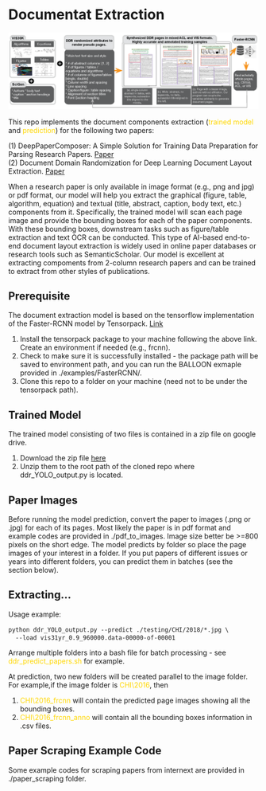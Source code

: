 # Documentat Extraction
<p align="center">
  <img src="pipeline.png" width="800">
</p>

This repo implements the document components extraction (<span style="color:gold">trained model</span> and <span style="color:gold">prediction</span>) for the following two papers:

(1) DeepPaperComposer: A Simple Solution for Training Data Preparation for Parsing Research Papers. [Paper](https://aclanthology.org/2020.sdp-1.10.pdf)  
(2) Document Domain Randomization for Deep Learning Document Layout Extraction. [Paper](https://arxiv.org/pdf/2105.14931.pdf)

When a research paper is only available in image format (e.g., png and jpg) or pdf format, our model will help you extract the graphical (figure, table, algorithm, equation) and textual (title, abstract, caption, body text, etc.) components from it. Specifically, the trained model will scan each page image and provide the bounding boxes for each of the paper components. With these bounding boxes, downstream tasks such as figure/table extraction and text OCR can be conducted. This type of AI-based end-to-end document layout extraction is widely used in online paper databases or research tools such as SemanticScholar. Our model is excellent at extracting compoments from 2-column research papers and can be trained to extract from other styles of publications. 

## Prerequisite
The document extraction model is based on the tensorflow implementation of the Faster-RCNN model by Tensorpack. [Link](https://github.com/tensorpack/tensorpack/tree/master)

1. Install the tensorpack package to your machine following the above link. Create an environment if needed (e.g., frcnn).
2. Check to make sure it is successfully installed - the package path will be saved to environment path, and you can run the BALLOON exmaple provided in ./examples/FasterRCNN/.
3. Clone this repo to a folder on your machine (need not to be under the tensorpack path).

## Trained Model
The trained model consisting of two files is contained in a zip file on google drive.
1. Download the zip file [here](https://drive.google.com/file/d/13i7JaHeQp5hCpyDAVHoGjA1pnhJWTQa_/view?usp=sharing)
2. Unzip them to the root path of the cloned repo where ddr_YOLO_output.py is located.

## Paper Images
Before running the model prediction, convert the paper to images (.png or .jpg) for each of its pages. Most likely the paper is in pdf format and example codes are provided in ./pdf_to_images. Image size better be >=800 pixels on the short edge. The model predicts by folder so place the page images of your interest in a folder. If you put papers of different issues or years into different folders, you can predict them in batches (see the section below).

## Extracting...
Usage example:
```
python ddr_YOLO_output.py --predict ./testing/CHI/2018/*.jpg \
  --load vis31yr_0.9_960000.data-00000-of-00001
```
Arrange multiple folders into a bash file for batch processing - see <span style="color:gold">ddr_predict_papers.sh</span> for example.

At prediction, two new folders will be created parallel to the image folder. For example,if the image folder is <span style="color:gold">CHI\2016</span>, then 
1. <span style="color:gold">CHI\2016_frcnn</span> will contain the predicted page images showing all the bounding boxes.
2. <span style="color:gold">CHI\2016_frcnn_anno</span> will contain all the bounding boxes information in .csv files.

## Paper Scraping Example Code
Some example codes for scraping papers from internext are provided in ./paper_scraping folder.